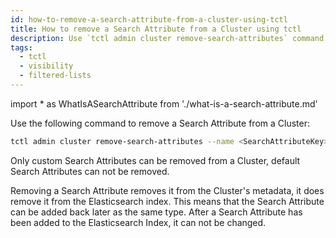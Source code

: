 ```yaml
---
id: how-to-remove-a-search-attribute-from-a-cluster-using-tctl
title: How to remove a Search Attribute from a Cluster using tctl
description: Use `tctl admin cluster remove-search-attributes` command to remove a Search Attribute from a Cluster.
tags:
  - tctl
  - visibility
  - filtered-lists
---
```


<!-- prettier-ignore -->
import * as WhatIsASearchAttribute from './what-is-a-search-attribute.md'

Use the following command to remove a <preview page={WhatIsASearchAttribute}>Search Attribute</preview> from a Cluster:

```bash
tctl admin cluster remove-search-attributes --name <SearchAttributeKey>
```

Only custom Search Attributes can be removed from a Cluster, default Search Attributes can not be removed.

Removing a Search Attribute removes it from the Cluster's metadata, it does remove it from the Elasticsearch index.
This means that the Search Attribute can be added back later as the same type.
After a Search Attribute has been added to the Elasticsearch Index, it can not be changed.
